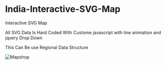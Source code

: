 # India-Interactive-SVG-Map

Interactive SVG Map

All SVG Data Is Hard Coded
With Custome javascript with line animation
and jquery Drop Down

This Can Be use Regional Data Structure 

![Mapshop](https://user-images.githubusercontent.com/3766690/189858852-744c4cf5-2635-4f9d-96d7-c7aa392c23f0.gif)
